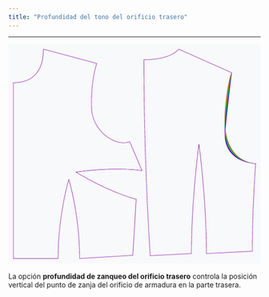 ```yaml
---
title: "Profundidad del tono del orificio trasero"
---
```


***

![El efecto de la opción de profundidad de tono del orificio de respaldo en el patrón](sample.png)

La opción **profundidad de zanqueo del orificio trasero** controla la posición vertical del punto de zanja del orificio de armadura en la parte trasera.




